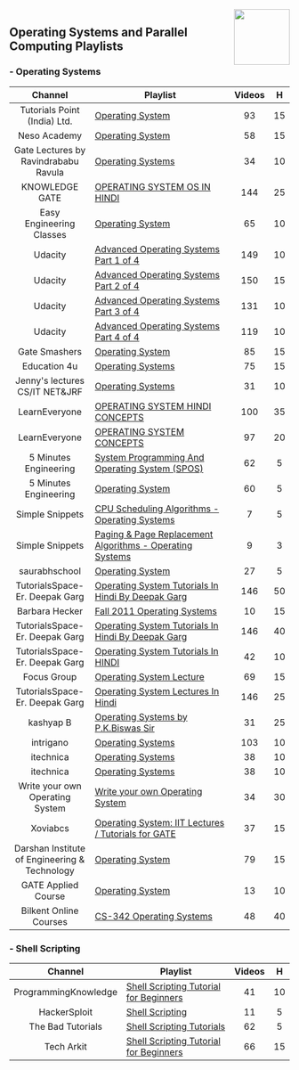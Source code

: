 <img align="right" width="100" src="https://github.com/cs-MohamedAyman/YouTube-Playlists/blob/master/organizations-logos/youtube.jpg">

## Operating Systems and Parallel Computing Playlists

<h3>-  Operating Systems</h3>
<table>
	<thead>
		<tr>
			<th width="30%">Channel</th>
			<th width="70%">Playlist</th>
			<th>Videos</th>
			<th>H</th>
		</tr>
	</thead>
	<tbody>
		<tr>
			<td rowspan=1 align=center>Tutorials Point (India) Ltd.</td>
			<td><a href="https://www.youtube.com/playlist?list=PLWPirh4EWFpGkHH9JTKH9KsnfAA471Fhy">Operating System</a></td>
			<td align="center">93</td>
			<td align="center">15</td>
		</tr>
		<tr>
			<td rowspan=1 align=center>Neso Academy</td>
			<td><a href="https://www.youtube.com/playlist?list=PLBlnK6fEyqRiVhbXDGLXDk_OQAeuVcp2O">Operating System</a></td>
			<td align="center">58</td>
			<td align="center">15</td>
		</tr>
		<tr>
			<td rowspan=1 align=center>Gate Lectures by Ravindrababu Ravula</td>
			<td><a href="https://www.youtube.com/playlist?list=PLEbnTDJUr_If_BnzJkkN_J0Tl3iXTL8vq">Operating Systems</a></td>
			<td align="center">34</td>
			<td align="center">10</td>
		</tr>
		<tr>
			<td rowspan=1 align=center>KNOWLEDGE GATE</td>
			<td><a href="https://www.youtube.com/playlist?list=PLmXKhU9FNesSFvj6gASuWmQd23Ul5omtD">OPERATING SYSTEM OS IN HINDI</a></td>
			<td align="center">144</td>
			<td align="center">25</td>
		</tr>
		<tr>
			<td rowspan=1 align=center>Easy Engineering Classes</td>
			<td><a href="https://www.youtube.com/playlist?list=PLV8vIYTIdSnZ67NQObdXE0gFjrzPrNKHp">Operating System</a></td>
			<td align="center">65</td>
			<td align="center">10</td>
		</tr>
		<tr>
			<td rowspan=1 align=center>Udacity</td>
			<td><a href="https://www.youtube.com/playlist?list=PLAwxTw4SYaPkKfusBLVfklgfdcB3BNpwX">Advanced Operating Systems Part 1 of 4</a></td>
			<td align="center">149</td>
			<td align="center">10</td>
		</tr>
		<tr>
			<td rowspan=1 align=center>Udacity</td>
			<td><a href="https://www.youtube.com/playlist?list=PLAwxTw4SYaPm4vV1XbFV93ZuT2saSq1hO">Advanced Operating Systems Part 2 of 4</a></td>
			<td align="center">150</td>
			<td align="center">15</td>
		</tr>
		<tr>
			<td rowspan=1 align=center>Udacity</td>
			<td><a href="https://www.youtube.com/playlist?list=PLAwxTw4SYaPk5-YaXFkWY4UXdv6pVdiYg">Advanced Operating Systems Part 3 of 4</a></td>
			<td align="center">131</td>
			<td align="center">10</td>
		</tr>
		<tr>
			<td rowspan=1 align=center>Udacity</td>
			<td><a href="https://www.youtube.com/playlist?list=PLAwxTw4SYaPmfaiuzJcK3tNoeKlvRR990">Advanced Operating Systems Part 4 of 4</a></td>
			<td align="center">119</td>
			<td align="center">10</td>
		</tr>
		<tr>
			<td rowspan=1 align=center>Gate Smashers</td>
			<td><a href="https://www.youtube.com/playlist?list=PLxCzCOWd7aiGz9donHRrE9I3Mwn6XdP8p">Operating System</a></td>
			<td align="center">85</td>
			<td align="center">15</td>
		</tr>
		<tr>
			<td rowspan=1 align=center>Education 4u</td>
			<td><a href="https://www.youtube.com/playlist?list=PLrjkTql3jnm9U1tSPnPQWQGIGNkUwBFv-">Operating Systems</a></td>
			<td align="center">75</td>
			<td align="center">15</td>
		</tr>
		<tr>
			<td rowspan=1 align=center>Jenny's lectures CS/IT NET&JRF</td>
			<td><a href="https://www.youtube.com/playlist?list=PLdo5W4Nhv31a5ucW_S1K3-x6ztBRD-Pna">Operating Systems</a></td>
			<td align="center">31</td>
			<td align="center">10</td>
		</tr>
		<tr>
			<td rowspan=1 align=center>LearnEveryone</td>
			<td><a href="https://www.youtube.com/playlist?list=PL9P1J9q3_9fNDbAvZoEwNbxNUlIJM-n0n">OPERATING SYSTEM HINDI CONCEPTS</a></td>
			<td align="center">100</td>
			<td align="center">35</td>
		</tr>
		<tr>
			<td rowspan=1 align=center>LearnEveryone</td>
			<td><a href="https://www.youtube.com/playlist?list=PL9P1J9q3_9fOTGzsBCn0T2T5vHLdBcDq_">OPERATING SYSTEM CONCEPTS</a></td>
			<td align="center">97</td>
			<td align="center">20</td>
		</tr>
		<tr>
			<td rowspan=1 align=center>5 Minutes Engineering</td>
			<td><a href="https://www.youtube.com/playlist?list=PLYwpaL_SFmcANxMtSMQvD3DizZq_DLyrV">System Programming And Operating System (SPOS)</a></td>
			<td align="center">62</td>
			<td align="center">5</td>
		</tr>
		<tr>
			<td rowspan=1 align=center>5 Minutes Engineering</td>
			<td><a href="https://www.youtube.com/playlist?list=PLYwpaL_SFmcD0LLrv7CXxSiO2gNJsoxpi">Operating System</a></td>
			<td align="center">60</td>
			<td align="center">5</td>
		</tr>
		<tr>
			<td rowspan=1 align=center>Simple Snippets</td>
			<td><a href="https://www.youtube.com/playlist?list=PLIY8eNdw5tW_lHyageTADFKBt9weJXndE">CPU Scheduling Algorithms - Operating Systems</a></td>
			<td align="center">7</td>
			<td align="center">5</td>
		</tr>
		<tr>
			<td rowspan=1 align=center>Simple Snippets</td>
			<td><a href="https://www.youtube.com/playlist?list=PLIY8eNdw5tW-BxRY0yK3fYTYVqytw8qhp">Paging & Page Replacement Algorithms - Operating Systems</a></td>
			<td align="center">9</td>
			<td align="center">3</td>
		</tr>
		<tr>
			<td rowspan=1 align=center>saurabhschool</td>
			<td><a href="https://www.youtube.com/playlist?list=PLTZbNwgO5ebqnympIYe2GX4hjjsS9Psdm">Operating System</a></td>
			<td align="center">27</td>
			<td align="center">5</td>
		</tr>
		<tr>
			<td rowspan=1 align=center>TutorialsSpace- Er. Deepak Garg</td>
			<td><a href="https://www.youtube.com/playlist?list=PLL8qj6F8dGlSR4SolVHM2W_XtXCQOmu1v">Operating System Tutorials In Hindi By Deepak Garg</a></td>
			<td align="center">146</td>
			<td align="center">50</td>
		</tr>
		<tr>
			<td rowspan=1 align=center>Barbara Hecker</td>
			<td><a href="https://www.youtube.com/playlist?list=PL53FD88B185F9796F">Fall 2011 Operating Systems</a></td>
			<td align="center">10</td>
			<td align="center">15</td>
		</tr>
		<tr>
			<td rowspan=1 align=center>TutorialsSpace- Er. Deepak Garg</td>
			<td><a href="https://www.youtube.com/playlist?list=PLL8qj6F8dGlSR4SolVHM2W_XtXCQOmu1v">Operating System Tutorials In Hindi By Deepak Garg</a></td>
			<td align="center">146</td>
			<td align="center">40</td>
		</tr>
		<tr>
			<td rowspan=1 align=center>TutorialsSpace- Er. Deepak Garg</td>
			<td><a href="https://www.youtube.com/playlist?list=PLL8qj6F8dGlSPV_qLnkpjEdM2Z2wRobdr">Operating System Tutorials In HINDI</a></td>
			<td align="center">42</td>
			<td align="center">10</td>
		</tr>
		<tr>
			<td rowspan=1 align=center>Focus Group</td>
			<td><a href="https://www.youtube.com/playlist?list=PL6S4aVVtKUksg8qyiDkUv85BwxfbU8B0x">Operating System Lecture</a></td>
			<td align="center">69</td>
			<td align="center">15</td>
		</tr>
		<tr>
			<td rowspan=1 align=center>TutorialsSpace- Er. Deepak Garg</td>
			<td><a href="https://www.youtube.com/playlist?list=PLL8qj6F8dGlS4jZxioXYH-sZxdMQdMxYy">Operating System Lectures In Hindi</a></td>
			<td align="center">146</td>
			<td align="center">25</td>
		</tr>
		<tr>
			<td rowspan=1 align=center>kashyap B</td>
			<td><a href="https://www.youtube.com/playlist?list=PLLDC70psjvq5hIT0kfr1sirNuees0NIbG">Operating Systems by P.K.Biswas Sir</a></td>
			<td align="center">31</td>
			<td align="center">25</td>
		</tr>
		<tr>
			<td rowspan=1 align=center>intrigano</td>
			<td><a href="https://www.youtube.com/playlist?list=PL2jykFOD1AWY3Ot3HResh50JwdBdjilsq">Operating Systems</a></td>
			<td align="center">103</td>
			<td align="center">10</td>
		</tr>
		<tr>
			<td rowspan=1 align=center>itechnica</td>
			<td><a href="https://www.youtube.com/playlist?list=PL6aFkLM6Wp-pH-JAE1J94k2jZjwv9ZaBA">Operating Systems</a></td>
			<td align="center">38</td>
			<td align="center">10</td>
		</tr>
		<tr>
			<td rowspan=1 align=center>itechnica</td>
			<td><a href="https://www.youtube.com/playlist?list=PL6aFkLM6Wp-pH-JAE1J94k2jZjwv9ZaBA">Operating Systems</a></td>
			<td align="center">38</td>
			<td align="center">10</td>
		</tr>
		<tr>
			<td rowspan=1 align=center>Write your own Operating System</td>
			<td><a href="https://www.youtube.com/playlist?list=PLHh55M_Kq4OApWScZyPl5HhgsTJS9MZ6M">Write your own Operating System</a></td>
			<td align="center">34</td>
			<td align="center">30</td>
		</tr>
		<tr>
			<td rowspan=1 align=center>Xoviabcs</td>
			<td><a href="https://www.youtube.com/playlist?list=PLEJxKK7AcSEGPOCFtQTJhOElU44J_Jaun">Operating System: IIT Lectures / Tutorials for GATE</a></td>
			<td align="center">37</td>
			<td align="center">15</td>
		</tr>
		<tr>
			<td rowspan=1 align=center>Darshan Institute of Engineering & Technology</td>
			<td><a href="https://www.youtube.com/playlist?list=PLftJ4X48yC1n1FyWM_snN2YweAEAwMDLY">Operating System</a></td>
			<td align="center">79</td>
			<td align="center">15</td>
		</tr>
		<tr>
			<td rowspan=1 align=center>GATE Applied Course</td>
			<td><a href="https://www.youtube.com/playlist?list=PLEVDNf7p-wYwYE98Jvh_JYt9g43-AJ-cb">Operating System</a></td>
			<td align="center">13</td>
			<td align="center">10</td>
		</tr>
		<tr>
			<td rowspan=1 align=center>Bilkent Online Courses</td>
			<td><a href="https://www.youtube.com/playlist?list=PLhwVAYxlh5dsX6aOfVMZXS8MwKwBmwVM6">CS-342 Operating Systems</a></td>
			<td align="center">48</td>
			<td align="center">40</td>
		</tr>
	</tbody>
	</table>

<h3>-  Shell Scripting</h3>
<table>
	<thead>
		<tr>
			<th width="30%">Channel</th>
			<th width="70%">Playlist</th>
			<th>Videos</th>
			<th>H</th>
		</tr>
	</thead>
	<tbody>
		<tr>
			<td rowspan=1 align=center>ProgrammingKnowledge</td>
			<td><a href="https://www.youtube.com/playlist?list=PLS1QulWo1RIYmaxcEqw5JhK3b-6rgdWO_">Shell Scripting Tutorial for Beginners</a></td>
			<td align="center">41</td>
			<td align="center">10</td>
		</tr>
		<tr>
			<td rowspan=1 align=center>HackerSploit</td>
			<td><a href="https://www.youtube.com/playlist?list=PLBf0hzazHTGMJzHon4YXGscxUvsFpxrZT">Shell Scripting</a></td>
			<td align="center">11</td>
			<td align="center">5</td>
		</tr>
		<tr>
			<td rowspan=1 align=center>The Bad Tutorials</td>
			<td><a href="https://www.youtube.com/playlist?list=PL7B7FA4E693D8E790">Shell Scripting Tutorials</a></td>
			<td align="center">62</td>
			<td align="center">5</td>
		</tr>
		<tr>
			<td rowspan=1 align=center>Tech Arkit</td>
			<td><a href="https://www.youtube.com/playlist?list=PL8cE5Nxf6M6b8qW7CSMsdKbEsPdG9pWfu">Shell Scripting Tutorial for Beginners</a></td>
			<td align="center">66</td>
			<td align="center">15</td>
		</tr>
	</tbody>
</table>
